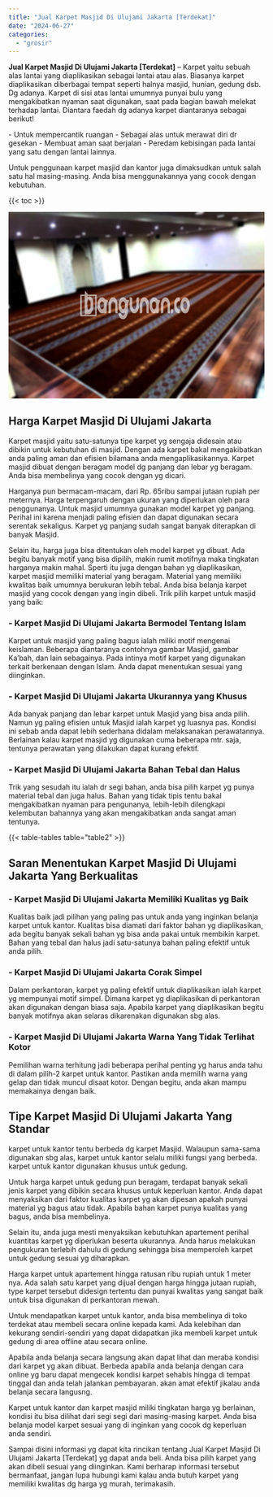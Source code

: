 ```yaml
---
title: "Jual Karpet Masjid Di Ulujami Jakarta [Terdekat]"
date: "2024-06-27"
categories: 
  - "grosir"
---
```


**Jual Karpet Masjid Di Ulujami Jakarta \[Terdekat\]** – Karpet yaitu sebuah alas lantai yang diaplikasikan sebagai lantai atau alas. Biasanya karpet diaplikasikan diberbagai tempat seperti halnya masjid, hunian, gedung dsb. Dg adanya. Karpet di sisi atas lantai umumnya punyai bulu yang mengakibatkan nyaman saat digunakan, saat pada bagian bawah melekat terhadap lantai. Diantara faedah dg adanya karpet diantaranya sebagai berikut!

\- Untuk mempercantik ruangan - Sebagai alas untuk merawat diri dr gesekan - Membuat aman saat berjalan - Peredam kebisingan pada lantai yang satu dengan lantai lainnya.

Untuk penggunaan karpet masjid dan kantor juga dimaksudkan untuk salah satu hal masing-masing. Anda bisa menggunakannya yang cocok dengan kebutuhan.

{{< toc >}}

![Jual Karpet Masjid Di Ulujami Jakarta [Terdekat]](/images/grosir-karpet-murah-71.png)

## Harga Karpet Masjid Di Ulujami Jakarta

Karpet masjid yaitu satu-satunya tipe karpet yg sengaja didesain atau dibikin untuk kebutuhan di masjid. Dengan ada karpet bakal mengakibatkan anda paling aman dan efisien bilamana anda mengaplikasikannya. Karpet masjid dibuat dengan beragam model dg panjang dan lebar yg beragam. Anda bisa membelinya yang cocok dengan yg dicari.

Harganya pun bermacam-macam, dari Rp. 65ribu sampai jutaan rupiah per meternya. Harga terpengaruh dengan ukuran yang diperlukan oleh para penggunanya. Untuk masjid umumnya gunakan model karpet yg panjang. Perihal ini karena menjadi paling efisien dan dapat digunakan secara serentak sekaligus. Karpet yg panjang sudah sangat banyak diterapkan di banyak Masjid.

Selain itu, harga juga bisa ditentukan oleh model karpet yg dibuat. Ada begitu banyak motif yang bisa dipilih, makin rumit motifnya maka tingkatan harganya makin mahal. Sperti itu juga dengan bahan yg diaplikasikan, karpet masjid memiliki material yang beragam. Material yang memiliki kwalitas baik umumnya berukuran lebih tebal. Anda bisa belanja karpet masjid yang cocok dengan yang ingin dibeli. Trik pilih karpet untuk masjid yang baik:

### \- Karpet Masjid Di Ulujami Jakarta Bermodel Tentang Islam

Karpet untuk masjid yang paling bagus ialah miliki motif mengenai keislaman. Beberapa diantaranya contohnya gambar Masjid, gambar Ka’bah, dan lain sebagainya. Pada intinya motif karpet yang digunakan terkait berkenaan dengan Islam. Anda dapat menentukan sesuai yang diinginkan.

### \- Karpet Masjid Di Ulujami Jakarta Ukurannya yang Khusus

Ada banyak panjang dan lebar karpet untuk Masjid yang bisa anda pilih. Namun yg paling efisien untuk Masjid ialah karpet yg luasnya pas. Kondisi ini sebab anda dapat lebih sederhana didalam melaksanakan perawatannya. Berlainan kalau karpet masjid yg digunakan cuma beberapa mtr. saja, tentunya perawatan yang dilakukan dapat kurang efektif.

### \- Karpet Masjid Di Ulujami Jakarta Bahan Tebal dan Halus

Trik yang sesudah itu ialah dr segi bahan, anda bisa pilih karpet yg punya material tebal dan juga halus. Bahan yang tidak tipis tentu bakal mengakibatkan nyaman para pengunanya, lebih-lebih dilengkapi kelembutan bahannya yang akan mengakibatkan anda sangat aman tentunya.

{{< table-tables table="table2" >}}

## Saran Menentukan Karpet Masjid Di Ulujami Jakarta Yang Berkualitas

### \- Karpet Masjid Di Ulujami Jakarta Memiliki Kualitas yg Baik

Kualitas baik jadi pilihan yang paling pas untuk anda yang inginkan belanja karpet untuk kantor. Kualitas bisa diamati dari faktor bahan yg diaplikasikan, ada begitu banyak sekali bahan yg bisa anda pakai untuk membikin karpet. Bahan yang tebal dan halus jadi satu-satunya bahan paling efektif untuk anda pilih.

### \- Karpet Masjid Di Ulujami Jakarta Corak Simpel

Dalam perkantoran, karpet yg paling efektif untuk diaplikasikan ialah karpet yg mempunyai motif simpel. Dimana karpet yg diaplikasikan di perkantoran akan digunakan dengan biasa saja. Apabila karpet yang diaplikasikan begitu banyak motifnya akan selaras dikarenakan digunakan sbg alas.

### \- Karpet Masjid Di Ulujami Jakarta Warna Yang Tidak Terlihat Kotor

Pemilihan warna terhitung jadi beberapa perihal penting yg harus anda tahu di dalam pilih-2 karpet untuk kantor. Pastikan anda memilih warna yang gelap dan tidak muncul disaat kotor. Dengan begitu, anda akan mampu memakainya dengan baik.

## Tipe Karpet Masjid Di Ulujami Jakarta Yang Standar

karpet untuk kantor tentu berbeda dg karpet Masjid. Walaupun sama-sama digunakan sbg alas, karpet untuk kantor selalu miliki fungsi yang berbeda. karpet untuk kantor digunakan khusus untuk gedung.

Untuk harga karpet untuk gedung pun beragam, terdapat banyak sekali jenis karpet yang dibikin secara khusus untuk keperluan kantor. Anda dapat menyaksikan dari faktor kualitas karpet yg akan dipesan apakah punyai material yg bagus atau tidak. Apabila bahan karpet punya kualitas yang bagus, anda bisa membelinya.

Selain itu, anda juga mesti menyaksikan kebutuhkan apartement perihal kuantitas karpet yg diperlukan beserta ukurannya. Anda harus melakukan pengukuran terlebih dahulu di gedung sehingga bisa memperoleh karpet untuk gedung sesuai yg diharapkan.

Harga karpet untuk apartement hingga ratusan ribu rupiah untuk 1 meter nya. Ada salah satu karpet yang dijual dengan harga hingga jutaan rupiah, type karpet tersebut didesign tertentu dan punyai kwalitas yang sangat baik untuk bisa digunakan di perkantoran mewah.

Untuk mendapatkan karpet untuk kantor, anda bisa membelinya di toko terdekat atau membeli secara online kepada kami. Ada kelebihan dan kekurang sendiri-sendiri yang dapat didapatkan jika membeli karpet untuk gedung di area offline atau secara online.

Apabila anda belanja secara langsung akan dapat lihat dan meraba kondisi dari karpet yg akan dibuat. Berbeda apabila anda belanja dengan cara online yg baru dapat mengecek kondisi karpet sehabis hingga di tempat tinggal dan anda telah jalankan pembayaran. akan amat efektif jikalau anda belanja secara langusng.

Karpet untuk kantor dan karpet masjid miliki tingkatan harga yg berlainan, kondisi itu bisa dilihat dari segi segi dari masing-masing karpet. Anda bisa belanja model karpet sesuai yang di inginkan yang cocok dg keperluan anda sendiri.

Sampai disini informasi yg dapat kita rincikan tentang Jual Karpet Masjid Di Ulujami Jakarta \[Terdekat\] yg dapat anda beli. Anda bisa pilih karpet yang akan dibeli sesuai yang diinginkan. Kami berharap informasi tersebut bermanfaat, jangan lupa hubungi kami kalau anda butuh karpet yang memiliki kwalitas dg harga yg murah, terimakasih.

